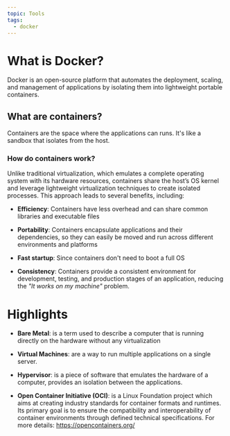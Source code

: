 ```yaml
---
topic: Tools
tags:
  - docker
---
```

# What is Docker?

Docker is an open-source platform that automates the deployment, scaling, and management of applications by isolating them into lightweight portable containers.

## What are containers?
Containers are the space where the applications can runs. It's like a sandbox that isolates from the host. 

### How do containers work?
Unlike traditional virtualization, which emulates a complete operating system with its hardware resources, containers share the host’s OS kernel and leverage lightweight virtualization techniques to create isolated processes. This approach leads to several benefits, including:

* **Efficiency**: Containers have less overhead and can share common libraries and executable files

* **Portability**: Containers encapsulate applications and their dependencies, so they can easily be moved and run across different environments and platforms

* **Fast startup**: Since containers don't need to boot a full OS

* **Consistency**: Containers provide a consistent environment for development, testing, and production stages of an application, reducing the _"It works on my machine"_ problem.


# Highlights

* **Bare Metal**: is a term used to describe a computer that is running directly on the hardware without any virtualization

* **Virtual Machines**:  are a way to run multiple applications on a single server.

* **Hypervisor**: is a piece of software that emulates the hardware of a computer, provides an isolation between the applications.

* **Open Container Initiative (OCI)**: is a Linux Foundation project which aims at creating industry standards for container formats and runtimes. Its primary goal is to ensure the compatibility and interoperability of container environments through defined technical specifications. For more details: https://opencontainers.org/


